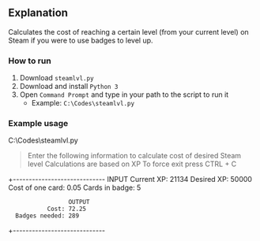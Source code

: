 ## Explanation
Calculates the cost of reaching a certain level (from your current level) on Steam if you were to use badges to level up.

### How to run
1. Download ```steamlvl.py```
2. Download and install ```Python 3```
3. Open ```Command Prompt``` and type in your path to the script to run it
   - Example: ```C:\Codes\steamlvl.py```

### Example usage
C:\Codes\steamlvl.py
>Enter the following information to calculate cost of desired Steam level
>Calculations are based on XP
>To force exit press CTRL + C

+-----------------------------
                     INPUT
         Current XP: 21134
         Desired XP: 50000
   Cost of one card: 0.05
     Cards in badge: 5

                     OUTPUT
               Cost: 72.25
      Badges needed: 289
+-----------------------------
